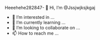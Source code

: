 Heeehehe282847- 👋 Hi, I’m @Jssjwjksjkgaj
- 👀 I’m interested in ...
- 🌱 I’m currently learning ...
- 💞️ I’m looking to collaborate on ...
- 📫 How to reach me ...

<!---
Jssjwjksjkgaj/Jssjwjksjkgaj is a ✨ special ✨ repository because its `README.md` (this file) appears on your GitHub profile.
You can click the Preview link to take a look at your changes.
--->
